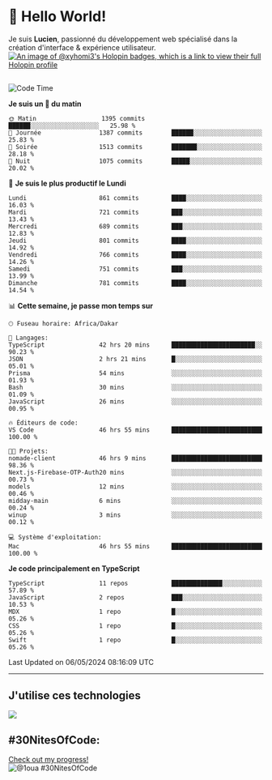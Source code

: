 # 👋 Hello World!

Je suis **Lucien**, passionné du développement web spécialisé dans la création d'interface & expérience utilisateur.
[![An image of @xyhomi3's Holopin badges, which is a link to view their full Holopin profile](https://holopin.me/xyhomi3)](https://holopin.io/@xyhomi3)

##

<!--START_SECTION:waka-->
![Code Time](http://img.shields.io/badge/Code%20Time-1%2C137%20hrs%2041%20mins-blue)

**Je suis un 🐤 du matin** 

```text
🌞 Matin                  1395 commits        ██████░░░░░░░░░░░░░░░░░░░   25.98 % 
🌆 Journée                1387 commits        ██████░░░░░░░░░░░░░░░░░░░   25.83 % 
🌃 Soirée                 1513 commits        ███████░░░░░░░░░░░░░░░░░░   28.18 % 
🌙 Nuit                   1075 commits        █████░░░░░░░░░░░░░░░░░░░░   20.02 % 
```
📅 **Je suis le plus productif le Lundi** 

```text
Lundi                    861 commits         ████░░░░░░░░░░░░░░░░░░░░░   16.03 % 
Mardi                    721 commits         ███░░░░░░░░░░░░░░░░░░░░░░   13.43 % 
Mercredi                 689 commits         ███░░░░░░░░░░░░░░░░░░░░░░   12.83 % 
Jeudi                    801 commits         ████░░░░░░░░░░░░░░░░░░░░░   14.92 % 
Vendredi                 766 commits         ████░░░░░░░░░░░░░░░░░░░░░   14.26 % 
Samedi                   751 commits         ███░░░░░░░░░░░░░░░░░░░░░░   13.99 % 
Dimanche                 781 commits         ████░░░░░░░░░░░░░░░░░░░░░   14.54 % 
```


📊 **Cette semaine, je passe mon temps sur** 

```text
🕑︎ Fuseau horaire: Africa/Dakar

💬 Langages: 
TypeScript               42 hrs 20 mins      ███████████████████████░░   90.23 % 
JSON                     2 hrs 21 mins       █░░░░░░░░░░░░░░░░░░░░░░░░   05.01 % 
Prisma                   54 mins             ░░░░░░░░░░░░░░░░░░░░░░░░░   01.93 % 
Bash                     30 mins             ░░░░░░░░░░░░░░░░░░░░░░░░░   01.09 % 
JavaScript               26 mins             ░░░░░░░░░░░░░░░░░░░░░░░░░   00.95 % 

🔥 Éditeurs de code: 
VS Code                  46 hrs 55 mins      █████████████████████████   100.00 % 

🐱‍💻 Projets: 
nomade-client            46 hrs 9 mins       █████████████████████████   98.36 % 
Next.js-Firebase-OTP-Auth20 mins             ░░░░░░░░░░░░░░░░░░░░░░░░░   00.73 % 
models                   12 mins             ░░░░░░░░░░░░░░░░░░░░░░░░░   00.46 % 
midday-main              6 mins              ░░░░░░░░░░░░░░░░░░░░░░░░░   00.24 % 
winup                    3 mins              ░░░░░░░░░░░░░░░░░░░░░░░░░   00.12 % 

💻 Système d'exploitation: 
Mac                      46 hrs 55 mins      █████████████████████████   100.00 % 
```

**Je code principalement en TypeScript** 

```text
TypeScript               11 repos            ██████████████░░░░░░░░░░░   57.89 % 
JavaScript               2 repos             ███░░░░░░░░░░░░░░░░░░░░░░   10.53 % 
MDX                      1 repo              █░░░░░░░░░░░░░░░░░░░░░░░░   05.26 % 
CSS                      1 repo              █░░░░░░░░░░░░░░░░░░░░░░░░   05.26 % 
Swift                    1 repo              █░░░░░░░░░░░░░░░░░░░░░░░░   05.26 % 
```




 Last Updated on 06/05/2024 08:16:09 UTC
<!--END_SECTION:waka-->
---

## J'utilise ces technologies

<p align="left">
  <a href="https://skillicons.dev">
    <img src="https://skillicons.dev/icons?i=ts,js,md,scss,tailwind,react,redux,docker,express,astro,vite,nextjs,vercel,figma,ableton" />
  </a>
</p>

## #30NitesOfCode:
  [Check out my progress!](https://www.codedex.io/@1oua/30-nites-of-code)  
  ![@1oua #30NitesOfCode](https://www.codedex.io/api/petStatus?user=1oua)
